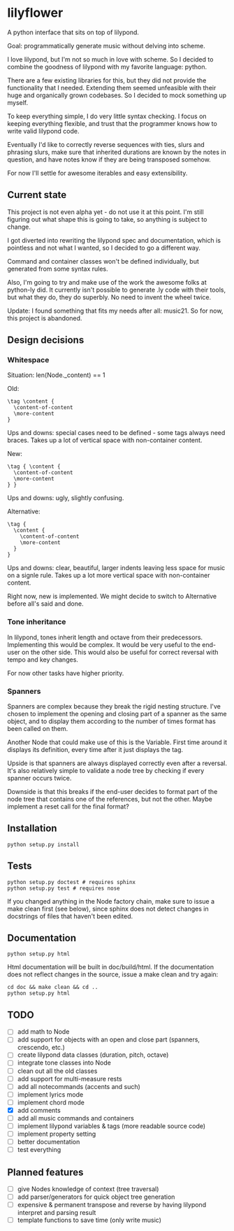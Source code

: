 # lilyflower
A python interface that sits on top of lilypond.

Goal: programmatically generate music without delving into scheme.

I love lilypond, but I'm not so much in love with scheme. So I decided to
combine the goodness of lilypond with my favorite language: python.

There are a few existing libraries for this, but they did not provide
the functionality that I needed. Extending them seemed unfeasible with
their huge and organically grown codebases. So I decided to mock something
up myself.

To keep everything simple, I do very little syntax checking. I focus
on keeping everything flexible, and trust that the programmer knows
how to write valid lilypond code.

Eventually I'd like to correctly reverse sequences with ties, slurs and
phrasing slurs, make sure that inherited durations are known by the notes
in question, and have notes know if they are being transposed somehow.

For now I'll settle for awesome iterables and easy extensibility.

## Current state
This project is not even alpha yet - do not use it at this point. I'm still
figuring out what shape this is going to take, so anything is subject to change.

I got diverted into rewriting the lilypond spec and documentation, which is pointless and not what I wanted, so I decided to go a different way.

Command and container classes won't be defined individually, but generated from some syntax rules.

Also, I'm going to try and make use of the work the awesome folks at python-ly did. It currently isn't possible to generate .ly code with their tools, but what they do, they do superbly. No need to invent the wheel twice.

Update: I found something that fits my needs after all: music21. So for now, this project is abandoned.

## Design decisions
### Whitespace
Situation: len(Node.\_content) == 1

Old:
```
\tag \content {
  \content-of-content
  \more-content
}
```
Ups and downs: special cases need to be defined - some tags always need braces. Takes up a lot of vertical space with non-container content.

New:
```
\tag { \content {
  \content-of-content
  \more-content
} }
```
Ups and downs: ugly, slightly confusing.

Alternative:
```
\tag {
  \content {
    \content-of-content
    \more-content
  }
}
```
Ups and downs: clear, beautiful, larger indents leaving less space for music on a signle rule. Takes up a lot more vertical space with non-container content.

Right now, new is implemented. We might decide to switch to Alternative before all's said and done.

### Tone inheritance
In lilypond, tones inherit length and octave from their predecessors. Implementing this would be complex. It would be very useful to the end-user on the other side. This would also be useful for correct reversal with tempo and key changes.

For now other tasks have higher priority.

### Spanners
Spanners are complex because they break the rigid nesting structure. I've chosen to implement the opening and closing part of a spanner as the same object, and to display them according to the number of times format has been called on them.

Another Node that could make use of this is the Variable. First time around it displays its definition, every time after it just displays the tag.

Upside is that spanners are always displayed correctly even after a reversal. It's also relatively simple to validate a node tree by checking if every spanner occurs twice.

Downside is that this breaks if the end-user decides to format part of the node tree that contains one of the references, but not the other. Maybe implement a reset call for the final format?

## Installation
```
python setup.py install
```

## Tests
```
python setup.py doctest # requires sphinx
python setup.py test # requires nose
```

If you changed anything in the Node factory chain, make sure to issue
a make clean first (see below), since sphinx does not detect changes in
docstrings of files that haven't been edited.

## Documentation
```
python setup.py html
```
Html documentation will be built in doc/build/html. If the documentation
does not reflect changes in the source, issue a make clean and try again:

```
cd doc && make clean && cd ..
python setup.py html
```

## TODO
- [ ] add math to Node
- [ ] add support for objects with an open and close part (spanners, crescendo, etc.)
- [ ] create lilypond data classes (duration, pitch, octave)
- [ ] integrate tone classes into Node
- [ ] clean out all the old classes
- [ ] add support for multi-measure rests
- [ ] add all notecommands (accents and such)
- [ ] implement lyrics mode
- [ ] implement chord mode
- [x] add comments
- [ ] add all music commands and containers
- [ ] implement lilypond variables & tags (more readable source code)
- [ ] implement property setting
- [ ] better documentation
- [ ] test everything

## Planned features
- [ ] give Nodes knowledge of context (tree traversal)
- [ ] add parser/generators for quick object tree generation
- [ ] expensive & permanent transpose and reverse by having lilypond interpret and parsing result
- [ ] template functions to save time (only write music)
